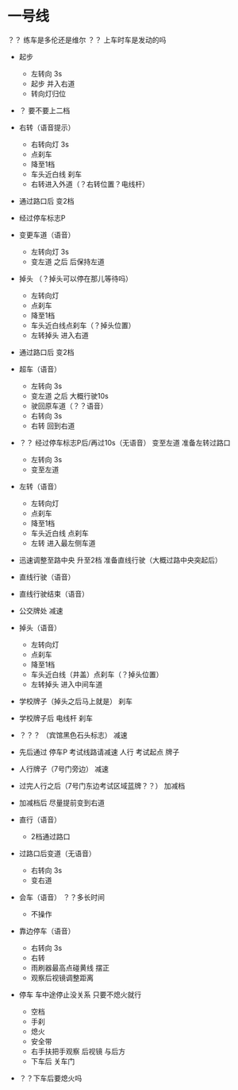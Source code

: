# 一号线
？？ 练车是多伦还是维尔
？？ 上车时车是发动的吗
- 起步
  - 左转向 3s
  - 起步 并入右道
  - 转向灯归位
- ？ 要不要上二档
- 右转（语音提示）
  - 右转向灯 3s
  - 点刹车
  - 降至1档
  - 车头近白线 刹车
  - 右转进入外道（？右转位置？电线杆）
- 通过路口后 变2档
- 经过停车标志P
- 变更车道（语音）
  - 左转向灯 3s
  - 变左道 之后 后保持左道
- 掉头 （？掉头可以停在那儿等待吗）
  - 左转向灯
  - 点刹车
  - 降至1档
  - 车头近白线点刹车（？掉头位置）
  - 左转掉头 进入右道
- 通过路口后 变2档
- 超车（语音）
  - 左转向 3s
  - 变左道 之后 大概行驶10s
  - 驶回原车道（？？语音）
  - 右转向 3s
  - 右转 回到右道
- ？？ 经过停车标志P后/再过10s（无语音） 变至左道 准备左转过路口
  - 左转向 3s
  - 变至左道
- 左转（语音）
  - 左转向灯
  - 点刹车
  - 降至1档
  - 车头近白线 点刹车
  - 左转 进入最左侧车道
- 迅速调整至路中央 升至2档 准备直线行驶（大概过路中央突起后）
- 直线行驶（语音）
- 直线行驶结束（语音）
- 公交牌处 减速
- 掉头（语音）
  - 左转向灯
  - 点刹车
  - 降至1档
  - 车头近白线（井盖）点刹车（？掉头位置）
  - 左转掉头 进入中间车道
- 学校牌子（掉头之后马上就是） 刹车
- 学校牌子后 电线杆 刹车
- ？？？ （宾馆黑色石头标志） 减速
- 先后通过 停车P 考试线路请减速 人行 考试起点 牌子
- 人行牌子（7号门旁边） 减速
- 过完人行之后（7号门东边考试区域蓝牌？？） 加减档
- 加减档后 尽量提前变到右道
- 直行（语音）
  - 2档通过路口
- 过路口后变道（无语音）
  - 右转向 3s
  - 变右道
- 会车（语音） ？？多长时间
  - 不操作
- 靠边停车（语音）
  - 右转向 3s
  - 右转
  - 雨刷器最高点碰黄线 摆正
  - 观察后视镜调整距离
- 停车 车中途停止没关系 只要不熄火就行
  - 空档
  - 手刹
  - 熄火
  - 安全带
  - 右手扶把手观察 后视镜 与后方
  - 下车后 关车门
  
- ？？下车后要熄火吗
